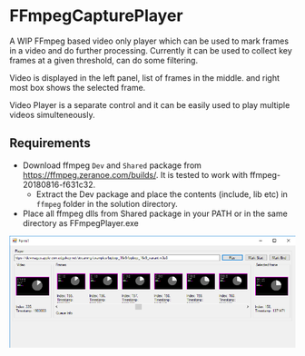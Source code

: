 # FFmpegCapturePlayer

A WIP FFmpeg based video only player which can be used to mark frames in a video and do further processing. Currently it can be used to collect key frames at a given threshold, can do some filtering.

Video is displayed in the left panel, list of frames in the middle. and right most box shows the selected frame.

Video Player is a separate control and it can be easily used to play multiple videos simulteneously.

## Requirements

- Download ffmpeg `Dev` and `Shared` package from https://ffmpeg.zeranoe.com/builds/. It is tested to work with ffmpeg-20180816-f631c32.
  - Extract the Dev package and place the contents (include, lib etc) in `ffmpeg` folder in the solution directory.
- Place all ffmpeg dlls from Shared package in your PATH or in the same directory as FFmpegPlayer.exe
 

![Screenshot](screenshot.png)